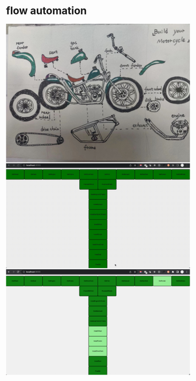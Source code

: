 # flow automation

![alt png1](https://github.com/pandafeeder/Motor/blob/main/motorparts.jpg)
![alt anm1](https://github.com/pandafeeder/Motor/blob/main/UI.gif)
![alt png1](https://github.com/pandafeeder/Motor/blob/main/UI.png)
